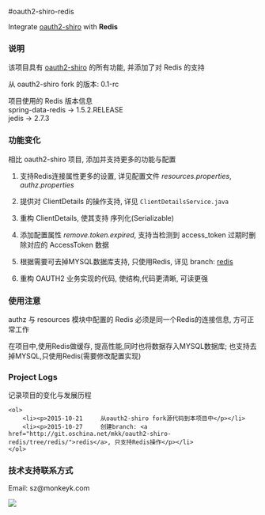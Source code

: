 #oauth2-shiro-redis

<p>
  Integrate <a href="http://git.oschina.net/mkk/oauth2-shiro">oauth2-shiro</a> with <strong>Redis</strong>
</p>


<div>
    <h3>说明</h3>
    <p>该项目具有 <a href="http://git.oschina.net/mkk/oauth2-shiro">oauth2-shiro</a> 的所有功能, 并添加了对 Redis 的支持</p>
    <p>从 oauth2-shiro fork 的版本: 0.1-rc</p>
    <p>项目使用的 Redis 版本信息
        <br/>
        spring-data-redis   -> 1.5.2.RELEASE
        <br/>
        jedis  ->  2.7.3
    </p>

</div>


<div>
    <h3>功能变化</h3>
    <p>相比 oauth2-shiro 项目, 添加并支持更多的功能与配置</p>
    <ol>
        <li><p>支持Redis连接属性更多的设置, 详见配置文件 <em>resources.properties</em>, <em>authz.properties</em></p></li>
        <li><p>提供对 ClientDetails 的操作支持, 详见 <code>ClientDetailsService.java</code></p></li>
        <li><p>重构 ClientDetails, 使其支持 序列化(Serializable)</p></li>
        <li><p>添加配置属性 <em>remove.token.expired</em>, 支持当检测到 access_token 过期时删除对应的 AccessToken 数据</p></li>
        <li><p>根据需要可去掉MYSQL数据库支持, 只使用Redis, 详见 branch: <a href="http://git.oschina.net/mkk/oauth2-shiro-redis/tree/redis/">redis</a></p></li>
        <li><p>重构 OAUTH2 业务实现的代码, 使结构,代码更清晰, 可读更强</p></li>
    </ol>
</div>


<div>
    <h3>使用注意</h3>
    <p>authz 与 resources 模块中配置的 Redis 必须是同一个Redis的连接信息, 方可正常工作</p>
    <p>在项目中,使用Redis做缓存, 提高性能,同时也将数据存入MYSQL数据库; 也支持去掉MYSQL,只使用Redis(需要修改配置实现)</p>

</div>


<div>
    <h3>Project Logs</h3>
    <p>记录项目的变化与发展历程</p>

    <ol>
        <li><p>2015-10-21     从oauth2-shiro fork源代码到本项目中</p></li>
        <li><p>2015-10-27     创建branch: <a href="http://git.oschina.net/mkk/oauth2-shiro-redis/tree/redis/">redis</a>, 只支持Redis操作</p></li>
    </ol>
</div>


<div>
    <h3>技术支持联系方式</h3>
    <p>Email:   sz@monkeyk.com</p>
</div>
<p>
    <img src="http://77g1is.com1.z0.glb.clouddn.com/wechat_qrcode.jpg"/>
</p>

